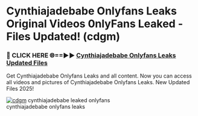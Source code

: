 # Cynthiajadebabe Onlyfans Leaks Original Videos 0nlyFans Leaked - Files Updated! (cdgm)

<h3>🔴 CLICK HERE 🌐==►► <a href="https://tinyurl.com/2jnfzry5" rel="nofollow">Cynthiajadebabe Onlyfans Leaks Updated Files</a></h3>

Get Cynthiajadebabe Onlyfans Leaks and all content. Now you can access all videos and pictures of Cynthiajadebabe Onlyfans Leaks. New Updated Files 2025!

[![cdgm](https://i.imgur.com/GyGTBgg.gif)](https://tinyurl.com/2jnfzry5)
cynthiajadebabe leaked onlyfans<br>
cynthiajadebabe onlyfans leaks